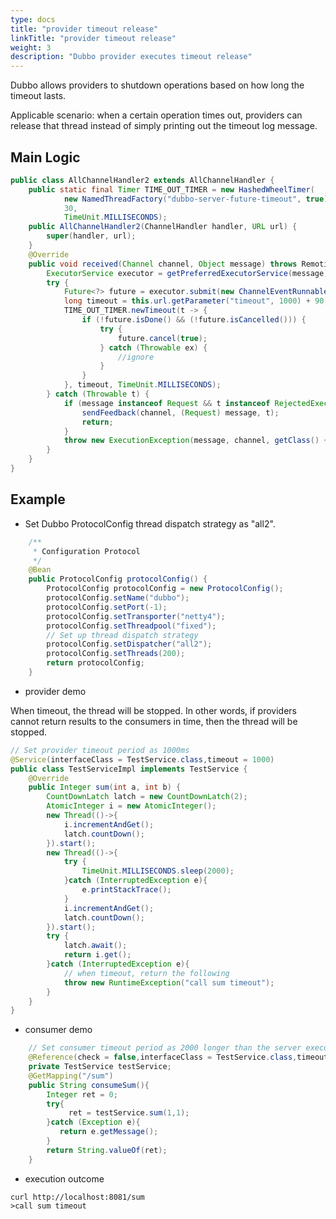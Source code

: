 ```yaml
---
type: docs
title: "provider timeout release"
linkTitle: "provider timeout release"
weight: 3
description: "Dubbo provider executes timeout release"
---
```


Dubbo allows providers to shutdown operations based on how long the timeout lasts.

Applicable scenario: when a certain operation times out, providers can release that thread instead of simply printing out the timeout log message.

## Main Logic

```java
public class AllChannelHandler2 extends AllChannelHandler {
    public static final Timer TIME_OUT_TIMER = new HashedWheelTimer(
            new NamedThreadFactory("dubbo-server-future-timeout", true),
            30,
            TimeUnit.MILLISECONDS);
    public AllChannelHandler2(ChannelHandler handler, URL url) {
        super(handler, url);
    }
    @Override
    public void received(Channel channel, Object message) throws RemotingException {
        ExecutorService executor = getPreferredExecutorService(message);
        try {
            Future<?> future = executor.submit(new ChannelEventRunnable(channel, handler, ChannelState.RECEIVED, message));
            long timeout = this.url.getParameter("timeout", 1000) + 90;
            TIME_OUT_TIMER.newTimeout(t -> {
                if (!future.isDone() && (!future.isCancelled())) {
                    try {
                        future.cancel(true);
                    } catch (Throwable ex) {
                        //ignore
                    }
                }
            }, timeout, TimeUnit.MILLISECONDS);
        } catch (Throwable t) {
            if (message instanceof Request && t instanceof RejectedExecutionException) {
                sendFeedback(channel, (Request) message, t);
                return;
            }
            throw new ExecutionException(message, channel, getClass() + " error when process received event .", t);
        }
    }
}
```

## Example

- Set Dubbo ProtocolConfig thread dispatch strategy as "all2".

```java
	/**
	 * Configuration Protocol
	 */
	@Bean
	public ProtocolConfig protocolConfig() {
		ProtocolConfig protocolConfig = new ProtocolConfig();
		protocolConfig.setName("dubbo");
		protocolConfig.setPort(-1);
		protocolConfig.setTransporter("netty4");
		protocolConfig.setThreadpool("fixed");
        // Set up thread dispatch strategy
        protocolConfig.setDispatcher("all2");
        protocolConfig.setThreads(200);
		return protocolConfig;
	}
```

- provider demo

When timeout, the thread will be stopped. In other words, if providers cannot return results to the consumers in time, then the thread will be stopped.

```java
// Set provider timeout period as 1000ms
@Service(interfaceClass = TestService.class,timeout = 1000)
public class TestServiceImpl implements TestService {
    @Override
    public Integer sum(int a, int b) {
        CountDownLatch latch = new CountDownLatch(2);
        AtomicInteger i = new AtomicInteger();
        new Thread(()->{
            i.incrementAndGet();
            latch.countDown();
        }).start();
        new Thread(()->{
            try {
                TimeUnit.MILLISECONDS.sleep(2000); 
            }catch (InterruptedException e){
                e.printStackTrace();
            }
            i.incrementAndGet();
            latch.countDown();
        }).start();
        try {
            latch.await();
            return i.get();
        }catch (InterruptedException e){
            // when timeout, return the following
            throw new RuntimeException("call sum timeout");
        }
    }
}
```

- consumer demo

```java
    // Set consumer timeout period as 2000 longer than the server execution period
    @Reference(check = false,interfaceClass = TestService.class,timeout = 3000)
    private TestService testService;
    @GetMapping("/sum")
    public String consumeSum(){
        Integer ret = 0;
        try{
             ret = testService.sum(1,1);
        }catch (Exception e){
           return e.getMessage();
        }
        return String.valueOf(ret);
    }
```

- execution outcome

```
curl http://localhost:8081/sum
>call sum timeout 
```
